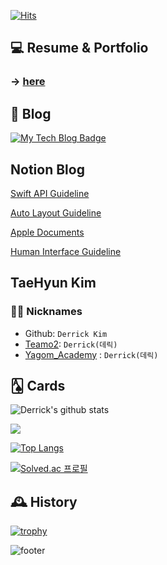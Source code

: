 [![Hits](https://hits.seeyoufarm.com/api/count/incr/badge.svg?url=https%3A%2F%2Fgithub.com%2Fderrickkim0109&count_bg=%23367AB6&title_bg=%23555555&icon=&icon_color=%23E7E7E7&title=hits&edge_flat=false)](https://hits.seeyoufarm.com)
      
## 💻 Resume & Portfolio
### &rarr; [here](https://www.notion.so/Resume-c38b8b0024144d4497de7058b905870b)
   
## 📖 Blog
[![My Tech Blog Badge](http://img.shields.io/badge/-My%20Tech%20blog-black?style=flat-square&logo=github&link=https://kinetic27.github.io/)](https://derrickkim0109.github.io/) 

## Notion Blog
[Swift API Guideline](https://www.notion.so/Hi-I-m-Derrick-c38b8b0024144d4497de7058b905870b#89969da861ec4ee3b9019b307155b1c3) 

[Auto Layout Guideline](https://www.notion.so/Hi-I-m-Derrick-c38b8b0024144d4497de7058b905870b#29bf854d342745d4875f6072d5cf9cb9) 

[Apple Documents](https://www.notion.so/Hi-I-m-Derrick-c38b8b0024144d4497de7058b905870b#581390ba46034b2aa270290c414fe48b) 

[Human Interface Guideline](https://www.notion.so/Hi-I-m-Derrick-c38b8b0024144d4497de7058b905870b#2a5d43632f4b4d70aa4635dbc04e0bf3) 

## TaeHyun Kim   
  
### 🏴‍☠️ Nicknames
- Github: `Derrick Kim`
- [Teamo2](https://www.carmore.kr/): `Derrick(데릭)`
- [Yagom_Academy](https://www.yagom-academy.kr/) : `Derrick(데릭)`

## 🂡 Cards
![Derrick's github stats](https://github-readme-stats.vercel.app/api?username=derrickkim0109&show_icons=true&theme=cobalt)

<a href="https://opgc.me/#/users/derrickkim0109" target="_blank"><img src="https://api.opgc.me/githubs/users/derrickkim0109/tag/?theme=basic" /></a>

[![Top Langs](https://github-readme-stats.vercel.app/api/top-langs/?username=derrickkim0109&layout=compact)](https://github.com/anuraghazra/github-readme-stats)

[![Solved.ac
프로필](http://mazassumnida.wtf/api/v2/generate_badge?boj=derrickkim)](https://solved.ac/derrickkim)


## 🕰 History
[![trophy](https://github-profile-trophy.vercel.app/?username=derrickkim0109&theme=onedark)](https://github.com/ryo-ma/github-profile-trophy)


![footer](https://capsule-render.vercel.app/api?type=wave&color=gradient&height=150&section=footer)





<!--
**Derrickkim/Derrickkim** is a ✨ _special_ ✨ repository because its `README.md` (this file) appears on your GitHub profile.

Here are some ideas to get you started:

- 🔭 I’m currently working on ...
- 🌱 I’m currently learning ...
- 👯 I’m looking to collaborate on ...
- 🤔 I’m looking for help with ...
- 💬 Ask me about ...
- 📫 How to reach me: ...
- 😄 Pronouns: ...
- ⚡ Fun fact: ...
-->
